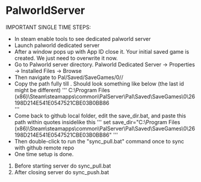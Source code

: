 # PalworldServer
IMPORTANT SINGLE TIME STEPS: 
- In steam enable tools to see dedicated palworld server
- Launch palworld dedicated server
- After a window pops up with App ID close it. Your initial saved game is created. We just need to overwrite it now.
- Go to Palworld server directory. Palworld Dedicated Server -> Properties -> Installed Files -> Browse
- Then navigate to Pal/Saved/SaveGames/0/<some random id>/
- Copy the path fully till <some random ID>. Should look something like below (the last id might be different)
'''
    C:\Program Files (x86)\Steam\steamapps\common\PalServer\Pal\Saved\SaveGames\0\26198D214E541E0547521CBE03B0BB86\
'''
- Come back to github local folder, edit the save_dir.bat, and paste this path within quotes insidelike this
'''
    set save_dir="C:\Program Files (x86)\Steam\steamapps\common\PalServer\Pal\Saved\SaveGames\0\26198D214E541E0547521CBE03B0BB86\"
'''
- Then double-click to run the "sync_pull.bat" command once to sync with github remote repo
- One time setup is done.

1. Before starting server do sync_pull.bat
2. After closing server do sync_push.bat